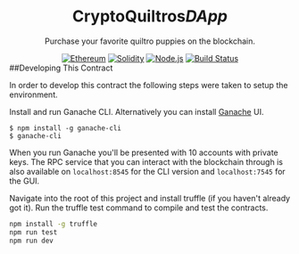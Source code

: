 <div align = "center">
    <h1>CryptoQuiltros<em>DApp</em></h1>
    <p>Purchase your favorite quiltro puppies on the blockchain.</p>
    <a href="https://www.ethereum.org/" target="_blank"><img src="https://img.shields.io/badge/Ethereum-ETH-blue.svg" alt="Ethereum"></a>
    <a href="https://solidity.readthedocs.io" target="_blank"><img src="https://img.shields.io/badge/Solidity-%5E0.4.18-blue.svg" alt="Solidity"></a>
    <a href="https://nodejs.org/" target="_blank"><img src="https://img.shields.io/badge/Node.js-%5E9.2.0-blue.svg" alt="Node.js"></a>
    <a href="https://travis-ci.org/RodrigoRiquelme/cryptoquiltros" target="_blank"><img src="https://travis-ci.org/RodrigoRiquelme/cryptoquiltros.svg?branch=master" alt="Build Status"></a>
</div>
##Developing This Contract

In order to develop this contract the following steps were taken to setup the environment.

Install and run Ganache CLI. Alternatively you can install [Ganache](http://truffleframework.com/ganache/) UI.

```
$ npm install -g ganache-cli
$ ganache-cli
```

When you run Ganache you'll be presented with 10 accounts with private keys. The RPC service that you can interact with the blockchain through is also available on `localhost:8545` for the CLI version and `localhost:7545` for the GUI.

Navigate into the root of this project and install truffle (if you haven't already got it). Run the truffle test command to compile and test the contracts.

```bash
npm install -g truffle
npm run test
npm run dev
```
